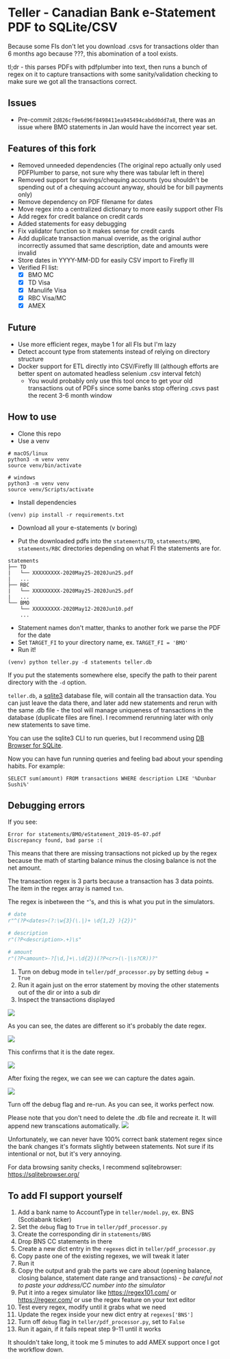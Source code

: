 # Teller - Canadian Bank e-Statement PDF to SQLite/CSV 

Because some FIs don't let you download .csvs for transactions older than 6 months ago because ???, this abomination of a tool exists.

tl;dr - this parses PDFs with pdfplumber into text, then runs a bunch of regex on it to capture transactions with some sanity/validation checking to make sure we got all the transactions correct.


## Issues
- Pre-commit `2d826cf9e6d96f8498411ea945494cabdd0dd7a8`, there was an issue where BMO statements in Jan would have the incorrect year set.

## Features of this fork
- Removed unneeded dependencies (The original repo actually only used PDFPlumber to parse, not sure why there was tabular left in there)
- Removed support for savings/chequing accounts (you shouldn't be spending out of a chequing account anyway, should be for bill payments only)
- Remove dependency on PDF filename for dates
- Move regex into a centralized dictionary to more easily support other FIs
- Add regex for credit balance on credit cards
- Added statements for easy debugging
- Fix validator function so it makes sense for credit cards
- Add duplicate transaction manual override, as the original author incorrectly assumed that same description, date and amounts were invalid
- Store dates in YYYY-MM-DD for easily CSV import to Firefly III 
- Verified FI list:
	- [x] BMO MC
	- [x] TD Visa
	- [x] Manulife Visa
	- [x] RBC Visa/MC
	- [x] AMEX

## Future
- Use more efficient regex, maybe 1 for all FIs but I'm lazy
- Detect account type from statements instead of relying on directory structure
- Docker support for ETL directly into CSV/Firefly III (although efforts are better spent on automated headless selenium .csv interval fetch)
	- You would probably only use this tool once to get your old transactions out of PDFs since some banks stop offering .csvs past the recent 3-6 month window

## How to use

- Clone this repo
- Use a venv

```
# macOS/linux
python3 -m venv venv
source venv/bin/activate

# windows
python3 -m venv venv
source venv/Scripts/activate
```

- Install dependencies
```
(venv) pip install -r requirements.txt
```
- Download all your e-statements (v boring)

- Put the downloaded pdfs into the `statements/TD`, `statements/BMO`, `statements/RBC` directories depending on what FI the statements are for.

```
statements
├── TD
|	└── XXXXXXXXX-2020May25-2020Jun25.pdf
|   ...
├── RBC
|	└── XXXXXXXXX-2020May25-2020Jun25.pdf
|   ...
└── BMO
    └── XXXXXXXXX-2020May12-2020Jun10.pdf
    ...
```
- Statement names don't matter, thanks to another fork we parse the PDF for the date
- Set `TARGET_FI` to your directory name, ex. `TARGET_FI = 'BMO'`
- Run it!

```
(venv) python teller.py -d statements teller.db
```

If you put the statements somewhere else, specify the path to their parent directory with the `-d` option. 

`teller.db`, a [sqlite3](https://www.sqlite.org/index.html) database file, will contain all the transaction data. You can just leave the data there, and later add new statements and rerun with the same .db file - the tool will manage uniqueness of transactions in the database (duplicate files are fine). I recommend rerunning later with only new statements to save time.

You can use the sqlite3 CLI to run queries, but I recommend using [DB Browser for SQLite](https://sqlitebrowser.org).

Now you can have fun running queries and feeling bad about your spending habits. For example:

```
SELECT sum(amount) FROM transactions WHERE description LIKE '%Dunbar Sushi%'
```

## Debugging errors

If you see:

```
Error for statements/BMO/eStatement_2019-05-07.pdf
Discrepancy found, bad parse :(
```
This means that there are missing transactions not picked up by the regex because the math of starting balance minus the closing balance is not the net amount.

The transaction regex is 3 parts because a transaction has 3 data points. The item in the regex array is named `txn`.  

The regex is inbetween the `"`'s, and this is what you put in the simulators.
```python
# date
r"^(?P<dates>(?:\w{3}(\.|)+ \d{1,2} ){2})"

# description
r"(?P<description>.+)\s"

# amount
r"(?P<amount>-?[\d,]+\.\d{2})(?P<cr>(\-|\s?CR))?"
```

1. Turn on debug mode in `teller/pdf_processor.py` by setting `debug = True`  
2. Run it again just on the error statement by moving the other statements out of the dir or into a sub dir  
3. Inspect the transactions displayed  

![](screenshots/2022-07-14-23-23-39.png)

As you can see, the dates are different so it's probably the date regex.

![](screenshots/2022-07-14-23-25-06.png)

This confirms that it is the date regex.

![](screenshots/2022-07-14-23-26-19.png)

After fixing the regex, we can see we can capture the dates again.

![](screenshots/2022-07-14-23-27-11.png)

Turn off the debug flag and re-run. As you can see, it works perfect now.

Please note that you don't need to delete the .db file and recreate it. It will append new transcations automatically.
![](screenshots/2022-07-14-23-28-40.png)

Unfortunately, we can never have 100% correct bank statement regex since the bank changes it's formats slightly between statements.
Not sure if its intentional or not, but it's very annoying.

For data browsing sanity checks, I recommend sqlitebrowser: https://sqlitebrowser.org/


## To add FI support yourself
1. Add a bank name to AccountType in `teller/model.py`, ex. BNS (Scotiabank ticker)
2. Set the `debug` flag to `True` in `teller/pdf_processor.py`
3. Create the corresponding dir in `statements/BNS`
4. Drop BNS CC statements in there
5. Create a new dict entry in the `regexes` dict in `teller/pdf_processor.py`
6. Copy paste one of the existing regexes, we will tweak it later 
7. Run it 
8. Copy the output and grab the parts we care about (opening balance, closing balance, statement date range and transactions) - *be careful not to paste your address/CC number into the simulator*
9. Put it into a regex simulator like https://regex101.com/ or https://regexr.com/ or use the regex feature on your text editor
10. Test every regex, modify until it grabs what we need
11. Update the regex inside your new dict entry at `regexes['BNS']`
12. Turn off `debug` flag in `teller/pdf_processor.py`, set to `False`
13. Run it again, if it fails repeat step 9-11 until it works

It shouldn't take long, it took me 5 minutes to add AMEX support once I got the workflow down.